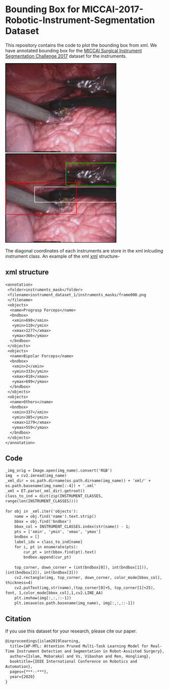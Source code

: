 # Bounding Box for MICCAI-2017-Robotic-Instrument-Segmentation Dataset

This repository contains the code to plot the bounding box from xml. We have annotated bounding box for the [MICCAI Surgical Instrument Segmentation Challenge 2017](https://endovissub2017-roboticinstrumentsegmentation.grand-challenge.org/) dataset for the instruments.

<p float="center">
  <img src="instrument_dataset_1/images/frame000.jpg" width="350" />
  <img src="frame000.jpg" width="350" /> 
</p>

The diagonal coordinates of each instruments are store in the xml inlcuding instrument class. An example of the xml [xml](https://github.com/mobarakol/MICCAI-2017-Robotic-Instrument-Segmentation/blob/master/instrument_dataset_1/xml/frame000.xml) structure-


## xml structure
```
<annotation>
 <folder>instruments_mask</folder>
 <filename>instrument_dataset_1/instruments_masks/frame000.png
 </filename>
 <objects>
  <name>Prograsp Forceps</name>
  <bndbox>
   <xmin>698</xmin>
   <ymin>110</ymin>
   <xmax>1277</xmax>
   <ymax>366</ymax>
  </bndbox>
 </objects>
 <objects>
  <name>Bipolar Forceps</name>
  <bndbox>
   <xmin>2</xmin>
   <ymin>333</ymin>
   <xmax>818</xmax>
   <ymax>699</ymax>
  </bndbox>
 </objects>
 <objects>
  <name>Others</name>
  <bndbox>
   <xmin>337</xmin>
   <ymin>385</ymin>
   <xmax>1279</xmax>
   <ymax>559</ymax>
  </bndbox>
 </objects>
</annotation>
```

## Code
```
_img_orig = Image.open(img_name).convert('RGB')
img  = cv2.imread(img_name)
_xml_dir = os.path.dirname(os.path.dirname(img_name)) + 'xml/' + os.path.basename(img_name[:-4]) + '.xml'
_xml = ET.parse(_xml_dir).getroot()
class_to_ind = dict(zip(INSTRUMENT_CLASSES, range(len(INSTRUMENT_CLASSES))))

for obj in _xml.iter('objects'):
    name = obj.find('name').text.strip()
    bbox = obj.find('bndbox')
    bbox_col = INSTRUMENT_CLASSES.index(str(name)) - 1;
    pts = ['xmin', 'ymin', 'xmax', 'ymax']
    bndbox = []
    label_idx = class_to_ind[name]
    for i, pt in enumerate(pts):         
        cur_pt = int(bbox.find(pt).text)
        bndbox.append(cur_pt)

    top_corner, down_corner = (int(bndbox[0]), int(bndbox[1])), (int(bndbox[2]), int(bndbox[3]))
    cv2.rectangle(img, top_corner, down_corner, color_mode[bbox_col], thickness=4)
    cv2.putText(img,str(name),(top_corner[0]+5, top_corner[1]+25), font, 1,color_mode[bbox_col],1,cv2.LINE_AA)       
    plt.imshow(img[:,:,::-1])
    plt.imsave(os.path.basename(img_name), img[:,:,::-1])
```

## Citation
If you use this dataset for your research, please cite our paper.

```
@inproceedings{islam2019learning,
  title={AP-MTL: Attention Pruned Multi-Task Learning Model for Real-Time Instrument Detection and Segmentation in Robot-Assisted Surgery},
  author={Islam, Mobarakol and Vs, Vibashan and Ren, Hongliang},
  booktitle={IEEE International Conference on Robotics and Automation},
  pages={***--***},
  year={2020}
}
```
